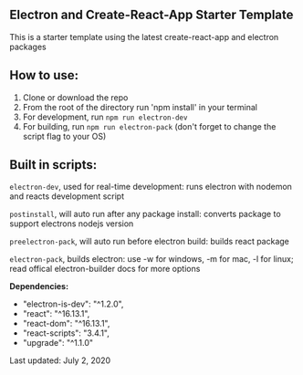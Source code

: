 ## Electron and Create-React-App Starter Template

This is a starter template using the latest create-react-app and electron packages

## How to use:

1. Clone or download the repo
2. From the root of the directory run 'npm install' in your terminal
3. For development, run `npm run electron-dev`
4. For building, run `npm run electron-pack` (don't forget to change the script flag to your OS)

## Built in scripts:

`electron-dev`, used for real-time development: runs electron with nodemon and reacts development script

`postinstall`, will auto run after any package install: converts package to support electrons nodejs version

`preelectron-pack`, will auto run before electron build: builds react package

`electron-pack`, builds electron: use -w for windows, -m for mac, -l for linux; read offical electron-builder docs for more options

**Dependencies:**

- "electron-is-dev": "^1.2.0",
- "react": "^16.13.1",
- "react-dom": "^16.13.1",
- "react-scripts": "3.4.1",
- "upgrade": "^1.1.0"

Last updated: July 2, 2020
